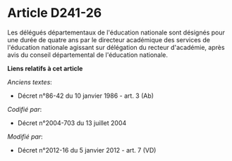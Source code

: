 # Article D241-26

Les délégués départementaux de l'éducation nationale sont désignés pour une durée de quatre ans par               le
directeur académique des services de l'éducation nationale agissant sur délégation du recteur d'académie, après avis du
conseil départemental de l'éducation nationale.

**Liens relatifs à cet article**

_Anciens textes_:

  - Décret n°86-42 du 10 janvier 1986 - art. 3 (Ab)

_Codifié par_:

  - Décret n°2004-703 du 13 juillet 2004

_Modifié par_:

  - Décret n°2012-16 du 5 janvier 2012 - art. 7 (VD)
